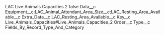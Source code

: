 <?xml version="1.0" encoding="UTF-8"?>
<CustomMetadata xmlns="http://soap.sforce.com/2006/04/metadata" xmlns:xsi="http://www.w3.org/2001/XMLSchema-instance" xmlns:xsd="http://www.w3.org/2001/XMLSchema">
    <label>LAC Live Animals Capacities 2</label>
    <protected>false</protected>
    <values>
        <field>Data__c</field>
        <value xsi:type="xsd:string">Equipment__c;LAC_Animal_Attendant_Area_Size__c;LAC_Resting_Area_Available__c</value>
    </values>
    <values>
        <field>Extra_Data__c</field>
        <value xsi:type="xsd:string">LAC_Resting_Area_Available__c</value>
    </values>
    <values>
        <field>Key__c</field>
        <value xsi:type="xsd:string">Live_Animals_Capacities#Live_Animals_Capacities_2</value>
    </values>
    <values>
        <field>Order__c</field>
        <value xsi:nil="true"/>
    </values>
    <values>
        <field>Type__c</field>
        <value xsi:type="xsd:string">Fields_By_Record_Type_And_Category</value>
    </values>
</CustomMetadata>